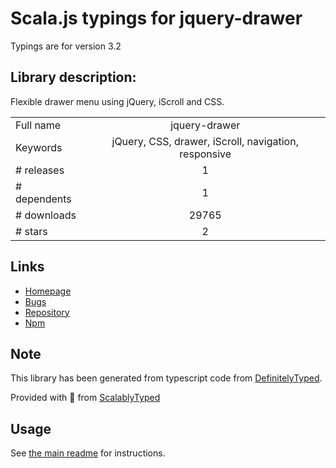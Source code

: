 
# Scala.js typings for jquery-drawer

Typings are for version 3.2

## Library description:
Flexible drawer menu using jQuery, iScroll and CSS.

|                    |                 |
| ------------------ | :-------------: |
| Full name          | jquery-drawer |
| Keywords           | jQuery, CSS, drawer, iScroll, navigation, responsive |
| # releases         | 1 |
| # dependents       | 1 |
| # downloads        | 29765 |
| # stars            | 2 |

## Links
- [Homepage](http://git.blivesta.com/drawer)
- [Bugs](https://github.com/blivesta/drawer/issues)
- [Repository](https://github.com/blivesta/drawer)
- [Npm](https://www.npmjs.com/package/jquery-drawer)
    


## Note
This library has been generated from typescript code from [DefinitelyTyped](https://definitelytyped.org).

Provided with :purple_heart: from [ScalablyTyped](https://github.com/oyvindberg/ScalablyTyped)

## Usage
See [the main readme](../../readme.md) for instructions.


